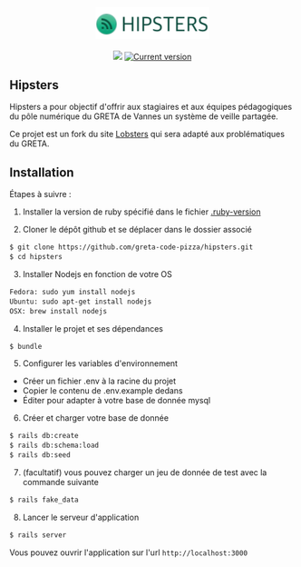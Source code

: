 <div align="center">
  <img src="https://raw.githubusercontent.com/greta-code-pizza/hipsters/staging/.wiki/hispters-logo.png" width='200' alt='Logo Hipsters'>
</div>

<br/>
<div align="center">
  <a href="https://codeclimate.com/github/greta-code-pizza/hipsters/maintainability"><img src="https://api.codeclimate.com/v1/badges/c07ea6229993e3bf65e6/maintainability" /></a>
  <a href='https://app.circleci.com/pipelines/github/greta-code-pizza'>
    <img src="https://img.shields.io/circleci/build/github/greta-code-pizza/hipsters/staging" alt='Current version'>
  </a>
</div>


## Hipsters

Hipsters a pour objectif d'offrir aux stagiaires et aux équipes pédagogiques du pôle numérique du GRETA de Vannes un système de veille partagée. 

Ce projet est un fork du site [Lobsters](https://lobste.rs/) qui sera adapté aux problématiques du GRETA.

## Installation

Étapes à suivre :

1. Installer la version de ruby spécifié dans le fichier [.ruby-version](https://github.com/greta-code-pizza/hipsters/blob/staging/.ruby-version)

2. Cloner le dépôt github et se déplacer dans le dossier associé

```sh
$ git clone https://github.com/greta-code-pizza/hipsters.git
$ cd hipsters
```

3. Installer Nodejs en fonction de votre OS

```sh
Fedora: sudo yum install nodejs
Ubuntu: sudo apt-get install nodejs
OSX: brew install nodejs
```

4. Installer le projet et ses dépendances

```sh
$ bundle
```

5. Configurer les variables d'environnement

- Créer un fichier .env à la racine du projet
- Copier le contenu de .env.example dedans
- Éditer pour adapter à votre base de donnée mysql

6. Créer et charger votre base de donnée

```sh
$ rails db:create
$ rails db:schema:load
$ rails db:seed
```

7. (facultatif) vous pouvez charger un jeu de donnée de test avec la commande suivante

```sh
$ rails fake_data
```

8. Lancer le serveur d'application

```sh
$ rails server
```

Vous pouvez ouvrir l'application sur l'url `http://localhost:3000`

